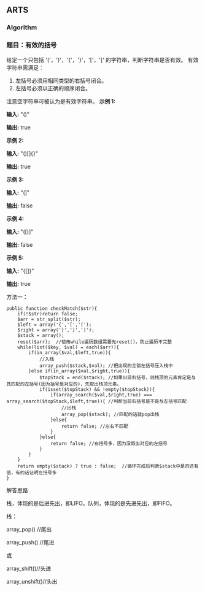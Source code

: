## ARTS

### Algorithm

### 题目：有效的括号

给定一个只包括 '('，')'，'{'，'}'，'['，']' 的字符串，判断字符串是否有效。
有效字符串需满足：
1. 左括号必须用相同类型的右括号闭合。
2. 左括号必须以正确的顺序闭合。

注意空字符串可被认为是有效字符串。
**示例 1:**

**输入:** "()"

**输出:** true

**示例 2:**

**输入:** "()[]{}"

**输出:** true

**示例 3:**

**输入:** "(]"

**输出:** false

**示例 4:**

**输入:** "([)]"

**输出:** false

**示例 5:**

**输入:** "{[]}"

**输出:** true


方法一：
```
public function checkMatch($str){
    if(!$str)return false;
    $arr = str_split($str);
    $left = array('{','[','(');
    $right = array('}',']',')');
    $stack = array();
    reset($arr);  //使用while遍历数组需要先reset()，防止遍历不完整
    while(list($key, $val) = each($arr)){
        if(in_array($val,$left,true)){
            //入栈
            array_push($stack,$val); //把出现的全部左括号压入栈中
        }else if(in_array($val,$right,true)){
            $topStack = end($stack); //如果出现右括号，则栈顶的元素肯定是与其匹配的左括号(因为括号是对应的)，先取出栈顶元素。
            if(isset($topStack) && !empty($topStack)){
                if(array_search($val,$right,true) === array_search($topStack,$left,true)){ //判断当前右括号是不是与左括号匹配
                    //出栈
                    array_pop($stack); //匹配的话就pop出栈
                }else{
                    return false; //左右不匹配
                }
            }else{
                return false; //右括号多，因为没取出对应的左括号
            }
        }
    }
    return empty($stack) ? true : false;  //循环完成后判断$stack中是否还有值，有的话证明左括号多
}
```
解答思路

栈，体现的是后进先出，即LIFO。队列，体现的是先进先出，即FIFO。

栈：

array_pop() //尾出

array_push() //尾进

或

array_shift()//头进

array_unshift()//头出
